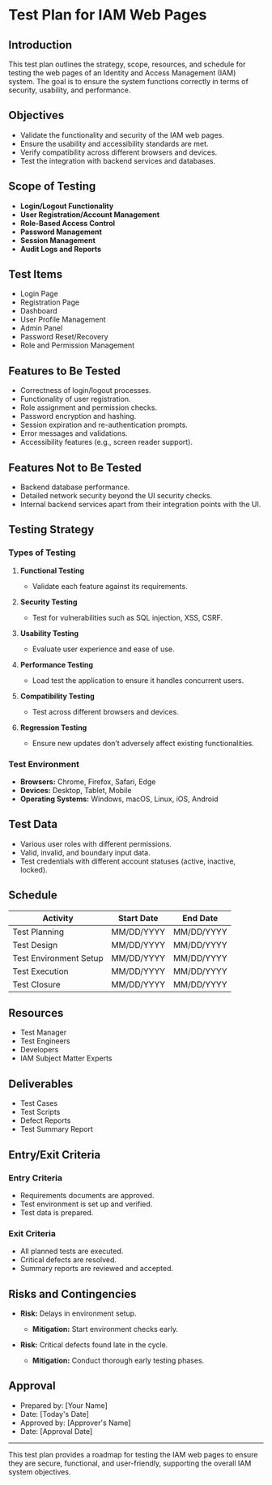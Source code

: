 # Test Plan for IAM Web Pages

## Introduction

This test plan outlines the strategy, scope, resources, and schedule for testing the web pages of an Identity and Access Management (IAM) system. The goal is to ensure the system functions correctly in terms of security, usability, and performance.

## Objectives

- Validate the functionality and security of the IAM web pages.
- Ensure the usability and accessibility standards are met.
- Verify compatibility across different browsers and devices.
- Test the integration with backend services and databases.

## Scope of Testing

- **Login/Logout Functionality**
- **User Registration/Account Management**
- **Role-Based Access Control**
- **Password Management**
- **Session Management**
- **Audit Logs and Reports**

## Test Items

- Login Page
- Registration Page
- Dashboard
- User Profile Management
- Admin Panel
- Password Reset/Recovery
- Role and Permission Management

## Features to Be Tested

- Correctness of login/logout processes.
- Functionality of user registration.
- Role assignment and permission checks.
- Password encryption and hashing.
- Session expiration and re-authentication prompts.
- Error messages and validations.
- Accessibility features (e.g., screen reader support).

## Features Not to Be Tested

- Backend database performance.
- Detailed network security beyond the UI security checks.
- Internal backend services apart from their integration points with the UI.

## Testing Strategy

### Types of Testing

1. **Functional Testing**
   - Validate each feature against its requirements.

2. **Security Testing**
   - Test for vulnerabilities such as SQL injection, XSS, CSRF.

3. **Usability Testing**
   - Evaluate user experience and ease of use.

4. **Performance Testing**
   - Load test the application to ensure it handles concurrent users.

5. **Compatibility Testing**
   - Test across different browsers and devices.

6. **Regression Testing**
   - Ensure new updates don’t adversely affect existing functionalities.

### Test Environment

- **Browsers:** Chrome, Firefox, Safari, Edge
- **Devices:** Desktop, Tablet, Mobile
- **Operating Systems:** Windows, macOS, Linux, iOS, Android

## Test Data

- Various user roles with different permissions.
- Valid, invalid, and boundary input data.
- Test credentials with different account statuses (active, inactive, locked).

## Schedule

| Activity                | Start Date   | End Date     |
|-------------------------|--------------|--------------|
| Test Planning           | MM/DD/YYYY   | MM/DD/YYYY   |
| Test Design             | MM/DD/YYYY   | MM/DD/YYYY   |
| Test Environment Setup  | MM/DD/YYYY   | MM/DD/YYYY   |
| Test Execution          | MM/DD/YYYY   | MM/DD/YYYY   |
| Test Closure            | MM/DD/YYYY   | MM/DD/YYYY   |

## Resources

- Test Manager
- Test Engineers
- Developers
- IAM Subject Matter Experts

## Deliverables

- Test Cases
- Test Scripts
- Defect Reports
- Test Summary Report

## Entry/Exit Criteria

### Entry Criteria

- Requirements documents are approved.
- Test environment is set up and verified.
- Test data is prepared.
  
### Exit Criteria

- All planned tests are executed.
- Critical defects are resolved.
- Summary reports are reviewed and accepted.

## Risks and Contingencies

- **Risk:** Delays in environment setup.
  - **Mitigation:** Start environment checks early.
  
- **Risk:** Critical defects found late in the cycle.
  - **Mitigation:** Conduct thorough early testing phases.

## Approval

- Prepared by: [Your Name]
- Date: [Today's Date]
- Approved by: [Approver's Name]
- Date: [Approval Date]

---

This test plan provides a roadmap for testing the IAM web pages to ensure they are secure, functional, and user-friendly, supporting the overall IAM system objectives.